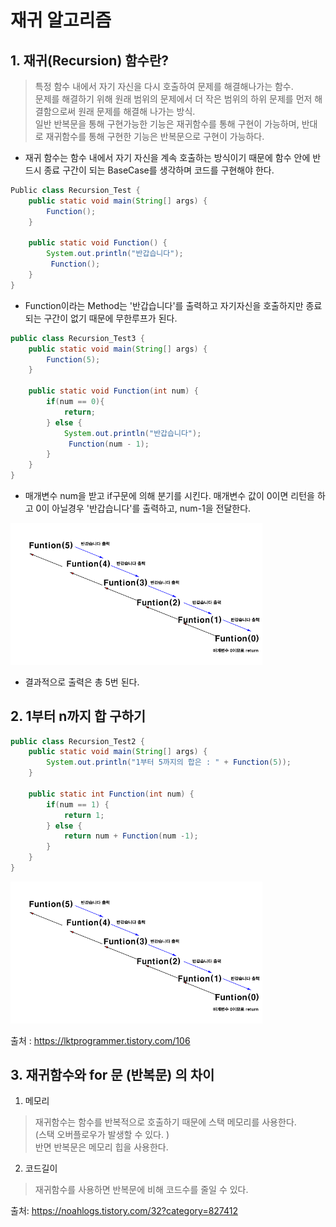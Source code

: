 # 재귀 알고리즘

## 1. 재귀(Recursion) 함수란?
> 특정 함수 내에서 자기 자신을 다시 호출하여 문제를 해결해나가는 함수.  
문제를 해결하기 위해 원래 범위의 문제에서 더 작은 범위의 하위 문제를 먼저 해결함으로써 원래 문제를 해결해 나가는 방식.  
일반 반복문을 통해 구현가능한 기능은 재귀함수를 통해 구현이 가능하며, 반대로 재귀함수를 통해 구현한 기능은 반복문으로 구현이 가능하다.

* 재귀 함수는 함수 내에서 자기 자신을 계속 호출하는 방식이기 때문에 함수 안에 반드시 종료 구간이 되는 BaseCase를 생각하며 코드를 구현해야 한다.

```java
Public class Recursion_Test {
    public static void main(String[] args) {
        Function();
    }
 
    public static void Function() {
        System.out.println("반갑습니다");
         Function();
    }
}
```
* Function이라는 Method는 '반갑습니다'를 출력하고 자기자신을 호출하지만 종료되는 구간이 없기 때문에 무한루프가 된다.

```java
public class Recursion_Test3 {
    public static void main(String[] args) {
        Function(5);
    }
 
    public static void Function(int num) {
        if(num == 0){
            return;
        } else {
            System.out.println("반갑습니다");
             Function(num - 1);
        }
    }
}
```

* 매개변수 num을 받고 if구문에 의해 분기를 시킨다. 매개변수 값이 0이면 리턴을 하고 0이 아닐경우 '반갑습니다'를 출력하고, num-1을 전달한다.

<img src="./recursion1.png" style="width:80%">

* 결과적으로 출력은 총 5번 된다.


## 2. 1부터 n까지 합 구하기
```java
public class Recursion_Test2 {
    public static void main(String[] args) {
        System.out.println("1부터 5까지의 합은 : " + Function(5));
    }
 
    public static int Function(int num) {
        if(num == 1) {
            return 1;
        } else {
            return num + Function(num -1);
        }
    }
}
```

<img src="./recursion1.png" style="width:80%">

출처 : https://lktprogrammer.tistory.com/106

## 3. 재귀함수와 for 문 (반복문) 의 차이
1. 메모리 
 > 재귀함수는 함수를 반복적으로 호출하기 때문에 스택 메모리를 사용한다.  
(스택 오버플로우가 발생할 수 있다. )  
반면 반복문은 메모리 힙을 사용한다.

 

2. 코드길이
 > 재귀함수를 사용하면 반복문에 비해 코드수를 줄일 수 있다. 

 



출처: https://noahlogs.tistory.com/32?category=827412